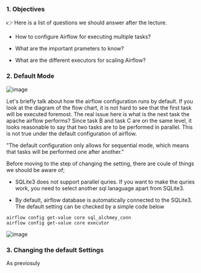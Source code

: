 ### 1. Objectives 

:point_right: Here is a list of questions we should answer after the lecture. 

- How to configure Airflow for executing multiple tasks?

- What are the important prameters to know?

- What are the different executors for scaling Airflow?


### 2. Default Mode 


![image](https://user-images.githubusercontent.com/53164959/109650883-312e4880-7ba1-11eb-8452-5aa0795313a1.png)

Let's briefly talk about how the airflow configuration runs by default. If you look at the diagram of the flow chart, it is not hard to see that the first task will be executed foremost. The real issue here is what is the next task the apache airflow performs? Since task B and task C are on the same level, it looks reasonable to say that two tasks are to be performed in parallel.  This is not true under the default configuration of airflow. 

"The default configuration only allows for sequential mode, which means that tasks will be performed one after another."

Before moving to the step of changing the setting, there are coule of things we should be aware of; 

- SQLite3 does not support parallel quries. If you want to make the quries work, you need to select another sql lanaguage apart from SQLite3. 

- By default, airflow database is automatically connected to the SQLite3. The default setting can be checked by a simple code below

 ```linux
 airflow config get-value core sql_alchmey_conn
 airflow config get-value core executor 
 ```
![image](https://user-images.githubusercontent.com/53164959/109655015-27f3aa80-7ba6-11eb-9d19-edea611911ff.png)



### 3. Changing the default Settings

As previosuly 

 
 





